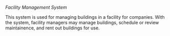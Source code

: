 *Facility Management System*

This system is used for managing buildings in a facility for companies.
With the system, facility managers may manage buildings, schedule or review maintainence, and rent out buildings for use.
